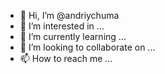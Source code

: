 - 👋 Hi, I’m @andriychuma
- 👀 I’m interested in ...
- 🌱 I’m currently learning ...
- 💞️ I’m looking to collaborate on ...
- 📫 How to reach me ...

<!---
andriychuma/andriychuma is a ✨ special ✨ repository because its `README.md` (this file) appears on your GitHub profile.
You can click the Preview link to take a look at your changes.
--->
